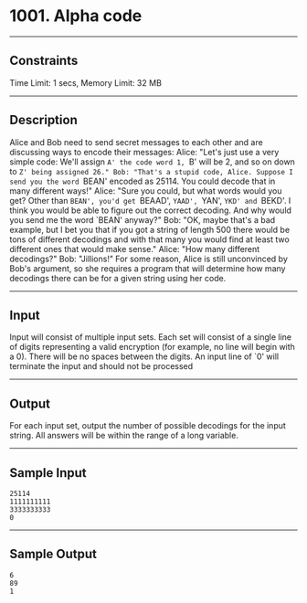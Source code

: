 # 1001. Alpha code

------

## Constraints

Time Limit: 1 secs, Memory Limit: 32 MB

------

## Description

Alice and Bob need to send secret messages to each other and are discussing ways to encode their messages: Alice: "Let's just use a very simple code: We'll assign `A' the code word 1, `B' will be 2, and so on down to `Z' being assigned 26." Bob: "That's a stupid code, Alice. Suppose I send you the word `BEAN' encoded as 25114. You could decode that in many different ways!" Alice: "Sure you could, but what words would you get? Other than `BEAN', you'd get `BEAAD', `YAAD', `YAN', `YKD' and `BEKD'. I think you would be able to figure out the correct decoding. And why would you send me the word `BEAN' anyway?" Bob: "OK, maybe that's a bad example, but I bet you that if you got a string of length 500 there would be tons of different decodings and with that many you would find at least two different ones that would make sense." Alice: "How many different decodings?" Bob: "Jillions!" For some reason, Alice is still unconvinced by Bob's argument, so she requires a program that will determine how many decodings there can be for a given string using her code.

------

## Input

Input will consist of multiple input sets. Each set will consist of a single line of digits representing a valid encryption (for example, no line will begin with a 0). There will be no spaces between the digits. An input line of `0' will terminate the input and should not be processed

------

## Output

For each input set, output the number of possible decodings for the input string. All answers will be within the range of a long variable.

------

## Sample Input

```
25114
1111111111
3333333333
0
```

------

## Sample Output

```
6
89
1
```